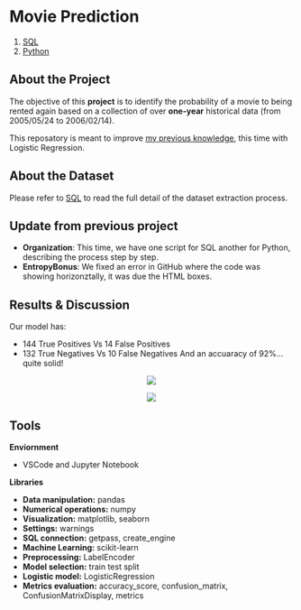 # Movie Prediction 
1. [SQL](https://github.com/isi-mube/iron-labs/blob/main/unit_3_sql/lab-predictions-logistic-regression/notebook/sql_database_extraction_process.sql)
2. [Python](https://github.com/isi-mube/iron-labs/blob/main/unit_3_sql/lab-predictions-logistic-regression/notebook/imb_solution_lab_logistic_regression.ipynb)

## About the Project
The objective of this **project** is to identify the probability of a movie to being rented again based on a collection of over **one-year** historical data (from 2005/05/24 to 2006/02/14).

This reposatory is meant to improve [my previous knowledge](https://github.com/isi-mube/mbappe-project), this time with Logistic Regression.

## About the Dataset
Please refer to [SQL](https://github.com/isi-mube/iron-labs/blob/main/unit_3_sql/lab-predictions-logistic-regression/notebook/sql_database_extraction_process.sql) to read the full detail of the dataset extraction process.

## Update from previous project
* **Organization**: This time, we have one script for SQL another for Python, describing the process step by step.
* **EntropyBonus**: We fixed an error in GitHub where the code was showing horizonztally, it was due the HTML boxes.

## Results & Discussion
Our model has:

* 144 True Positives Vs 14 False Positives
* 132 True Negatives Vs 10 False Negatives
And an accuaracy of 92%... quite solid!

<p align="center">
  <img src="https://user-images.githubusercontent.com/90038586/227800891-0ec7accb-fa17-4aaa-a1e5-2ab805e6b105.png"/>
</p>

<p align="center">
  <img src="https://user-images.githubusercontent.com/90038586/227800913-4e1194fb-5cd7-4950-802e-c0205de89505.png"/>
</p>

## Tools
**Enviornment**
* VSCode and Jupyter Notebook

**Libraries**
* **Data manipulation:** pandas
* **Numerical operations:** numpy
* **Visualization:** matplotlib, seaborn
* **Settings:** warnings
* **SQL connection:** getpass, create_engine
* **Machine Learning:** scikit-learn
* **Preprocessing:** LabelEncoder
* **Model selection:** train test split
* **Logistic model:** LogisticRegression
* **Metrics evaluation:** accuracy_score, confusion_matrix, ConfusionMatrixDisplay, metrics
